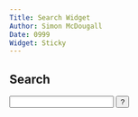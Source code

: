 ```yaml
---
Title: Search Widget
Author: Simon McDougall
Date: 0999
Widget: Sticky
---
```

## Search

<form action="%base_url%" method="get">
	<input type="text" name="search">
	<input type="submit" value="?">
</form>
<br>
